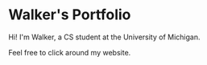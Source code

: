 # Walker's Portfolio
Hi! I'm Walker, a CS student at the University of Michigan.

Feel free to click around my website.
